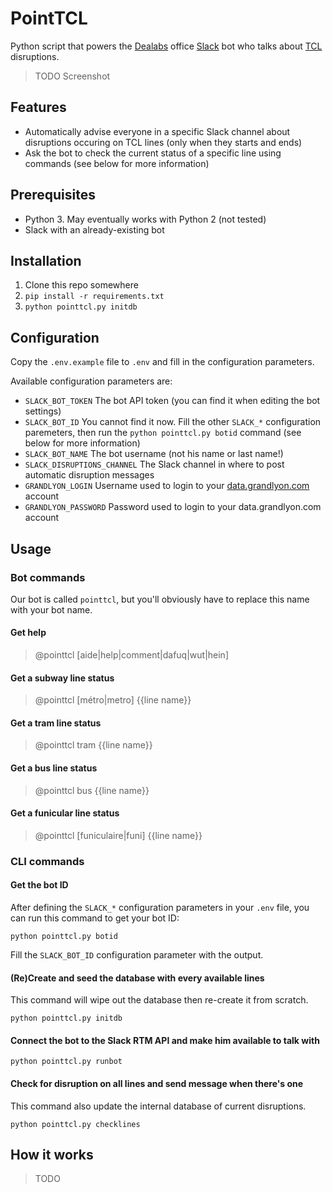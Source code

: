 # PointTCL

Python script that powers the [Dealabs](https://www.dealabs.com/) office [Slack](https://slack.com/) bot who talks about
[TCL](http://www.tcl.fr/) disruptions.

> TODO Screenshot

## Features

  - Automatically advise everyone in a specific Slack channel about disruptions occuring on TCL lines (only when they starts and ends)
  - Ask the bot to check the current status of a specific line using commands (see below for more information)

## Prerequisites

  - Python 3. May eventually works with Python 2 (not tested)
  - Slack with an already-existing bot

## Installation

  1. Clone this repo somewhere
  2. `pip install -r requirements.txt`
  3. `python pointtcl.py initdb`

## Configuration

Copy the `.env.example` file to `.env` and fill in the configuration parameters.

Available configuration parameters are:

  - `SLACK_BOT_TOKEN` The bot API token (you can find it when editing the bot settings)
  - `SLACK_BOT_ID` You cannot find it now. Fill the other `SLACK_*` configuration paremeters, then run the `python pointtcl.py botid` command (see below for more information)
  - `SLACK_BOT_NAME` The bot username (not his name or last name!)
  - `SLACK_DISRUPTIONS_CHANNEL` The Slack channel in where to post automatic disruption messages
  - `GRANDLYON_LOGIN` Username used to login to your [data.grandlyon.com](data.grandlyon.com) account
  - `GRANDLYON_PASSWORD` Password used to login to your data.grandlyon.com account

## Usage

### Bot commands

Our bot is called `pointtcl`, but you'll obviously have to replace this name with your bot name.

#### Get help

> @pointtcl [aide|help|comment|dafuq|wut|hein]

#### Get a subway line status

> @pointtcl [métro|metro] {{line name}}

#### Get a tram line status

> @pointtcl tram {{line name}}

#### Get a bus line status

> @pointtcl bus {{line name}}

#### Get a funicular line status

> @pointtcl [funiculaire|funi] {{line name}}

### CLI commands

#### Get the bot ID

After defining the `SLACK_*` configuration parameters in your `.env` file, you can run this command to get your bot ID:

```
python pointtcl.py botid
```

Fill the `SLACK_BOT_ID` configuration parameter with the output.

#### (Re)Create and seed the database with every available lines

This command will wipe out the database then re-create it from scratch.

```
python pointtcl.py initdb
```

#### Connect the bot to the Slack RTM API and make him available to talk with

```
python pointtcl.py runbot
```

#### Check for disruption on all lines and send message when there's one

This command also update the internal database of current disruptions.

```
python pointtcl.py checklines
```

## How it works

> TODO
